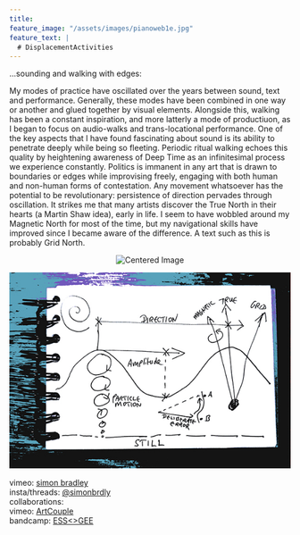 ```yaml
---
title:
feature_image: "/assets/images/pianoweb1e.jpg"
feature_text: |
  # DisplacementActivities
---
```


 ...sounding and walking with edges:

 My modes of practice have oscillated over the years between sound, text and performance. Generally, these modes have been combined in one way or another and glued together by visual elements. Alongside this, walking has been a constant inspiration, and more latterly a mode of productiuon, as I began to focus on audio-walks and trans-locational performance. One of the key aspects that I have found fascinating about sound is its ability to penetrate deeply while being so fleeting. Periodic ritual walking echoes this quality by heightening awareness of Deep Time as an infinitesimal process we experience constantly. Politics is immanent in any art that is drawn to boundaries or edges while improvising freely, engaging with both human and non-human forms of contestation. Any movement whatsoever has the potential to be revolutionary: persistence of direction pervades through oscillation. It strikes me that many artists discover the True North in their hearts (a Martin Shaw idea), early in life. I seem to have wobbled around my Magnetic North for most of the time, but my navigational skills have improved since I became aware of the difference. A text such as this is probably Grid North. 

<p align="center">
  <img src="/assets/images/wavesblue-small.jpg" alt="Centered Image">
</p>



![Alt text](assets/images/wavesblue-small.jpeg)



 vimeo: [simon bradley](https://vimeo.com/user6604380)  
 insta/threads: [@simonbrdly](https://www.instagram.com/simonbrdly)  
 collaborations:  
 vimeo: [ArtCouple](https://vimeo.com/user127952551)  
 bandcamp: [ESS<>GEE](https://essgee1.bandcamp.com/)   
